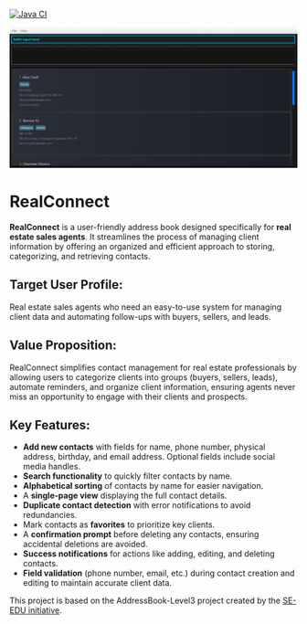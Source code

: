 [![Java CI](https://github.com/AY2425S1-CS2103-F09-2/tp/actions/workflows/gradle.yml/badge.svg)](https://github.com/AY2425S1-CS2103-F09-2/tp/actions/workflows/gradle.yml)

![Ui](docs/images/Ui.png)

# RealConnect

**RealConnect** is a user-friendly address book designed specifically for **real estate sales agents**. It streamlines the process of managing client information by offering an organized and efficient approach to storing, categorizing, and retrieving contacts.

## Target User Profile:
Real estate sales agents who need an easy-to-use system for managing client data and automating follow-ups with buyers, sellers, and leads.

## Value Proposition:
RealConnect simplifies contact management for real estate professionals by allowing users to categorize clients into groups (buyers, sellers, leads), automate reminders, and organize client information, ensuring agents never miss an opportunity to engage with their clients and prospects.

## Key Features:
- **Add new contacts** with fields for name, phone number, physical address, birthday, and email address. Optional fields include social media handles.
- **Search functionality** to quickly filter contacts by name.
- **Alphabetical sorting** of contacts by name for easier navigation.
- A **single-page view** displaying the full contact details.
- **Duplicate contact detection** with error notifications to avoid redundancies.
- Mark contacts as **favorites** to prioritize key clients.
- A **confirmation prompt** before deleting any contacts, ensuring accidental deletions are avoided.
- **Success notifications** for actions like adding, editing, and deleting contacts.
- **Field validation** (phone number, email, etc.) during contact creation and editing to maintain accurate client data.

This project is based on the AddressBook-Level3 project created by the [SE-EDU initiative](https://se-education.org).
